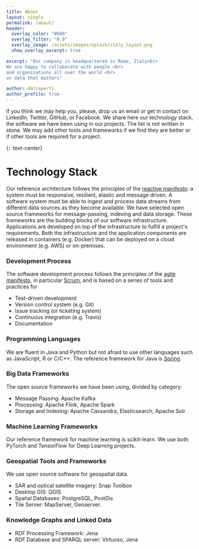 ```yaml
---
title: About
layout: single
permalink: /about/
header:
  overlay_color: "#000"
  overlay_filter: "0.0"
  overlay_image: /assets/images/splash/italy_layout.png
  show_overlay_excerpt: true

excerpt: "Our company is headquartered in Rome, Italy<br>
We are happy to collaborate with people <br>
and organizations all over the world <br>
on data that matters"

author: datiaperti
author_profile: true
---
```

If you think we may help you, please, drop us an email or get in contact on LinkedIn, Twitter, GitHub, or Facebook. We share here our technology stack, the software we have been using in our projects. The list is not written in stone. We may add other tools and frameworks if we find they are better or if other tools are required for a project.

{: .text-center}
# Technology Stack
Our reference architecture follows the principles of the [reactive manifesto](https://www.reactivemanifesto.org/): a system must be responsive, resilient, elastic and message driven. A software system must be able to ingest and process data streams from different data sources as they become available. We have selected open source frameworks for message-passing, indexing and data storage. These frameworks are the building blocks of our software infrastructure. Applications are developed on top of the infrastructure to fulfill a project's requirements. Both the infrastructure and the application components are released in containers (e.g. Docker) that can be deployed on a cloud environment (e.g. AWS) or on-premises.

### Development Process
The software development process follows the principles of the [agile manifesto](https://agilemanifesto.org/principles.html), in particular [Scrum](https://scrumguides.org/index.html), and is based on a series of tools and practices for

* Test-driven development
* Version control system (e.g. Git)
* Issue tracking (or ticketing system)
* Continuous integration (e.g. Travis)
* Documentation

### Programming Languages
We are fluent in Java and Python but not afraid to use other languages such as JavaScript, R or C/C++. The reference framework for Java is [Spring](https://spring.io/).

### Big Data Frameworks
The open source frameworks we have been using, divided by category:
* Message Passing: Apache Kafka
* Processing: Apache Flink, Apache Spark
* Storage and Indexing: Apache Cassandra, Elasticsearch, Apache Solr

### Machine Learning Frameworks
Our reference framework for machine learning is scikit-learn. We use both PyTorch and TensorFlow for Deep Learning projects.

### Geospatial Tools and Frameworks
We use open source software for geospatial data.
* SAR and optical satellite imagery: Snap Toolbox
* Desktop GIS: QGIS
* Spatial Databases: PostgreSQL, PostGis
* Tile Server: MapServer, Geoserver.

### Knowledge Graphs and Linked Data
* RDF Processing Framework: Jena
* RDF Database and SPARQL server: Virtuoso, Jena
